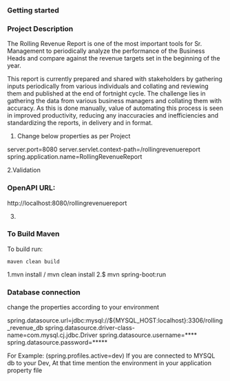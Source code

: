 ### Getting started ###

### Project Description ###

The Rolling Revenue Report is one of the most important tools for Sr. Management to periodically analyze the performance of the Business Heads and compare against the revenue targets set in the beginning of the year. 

This report is currently prepared and shared with stakeholders by gathering inputs periodically from various individuals and collating and reviewing them and published at the end of fortnight cycle. The challenge lies in gathering the data from various business managers and collating them with accuracy. As this is done manually, value of automating this process is seen in improved productivity, reducing any inaccuracies and inefficiencies and standardizing the reports, in delivery and in format.


1. Change below properties as per Project

server.port=8080
server.servlet.context-path=/rollingrevenuereport
spring.application.name=RollingRevenueReport


2.Validation  

### OpenAPI  URL:

http://localhost:8080/rollingrevenuereport


3.
### To Build Maven 

To build run:

```maven clean build```

1.mvn install / mvn clean install
2.$ mvn spring-boot:run


### Database connection 

change the properties according to your environment

spring.datasource.url=jdbc:mysql://${MYSQL_HOST:localhost}:3306/rolling_revenue_db
spring.datasource.driver-class-name=com.mysql.cj.jdbc.Driver
spring.datasource.username=****
spring.datasource.password=*****

For Example:
(spring.profiles.active=dev)
If you are connected to MYSQL db to your Dev, At that time mention the environment in your application property file














